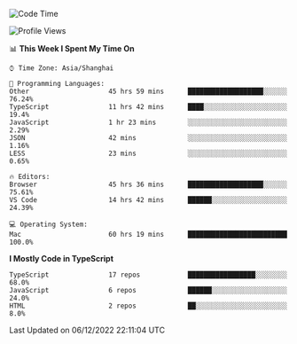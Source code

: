 <!--START_SECTION:waka-->
![Code Time](http://img.shields.io/badge/Code%20Time-3%2C377%20hrs%2052%20mins-blue)

![Profile Views](http://img.shields.io/badge/Profile%20Views-0-blue)

📊 **This Week I Spent My Time On** 

```text
⌚︎ Time Zone: Asia/Shanghai

💬 Programming Languages: 
Other                    45 hrs 59 mins      ███████████████████░░░░░░   76.24% 
TypeScript               11 hrs 42 mins      ████░░░░░░░░░░░░░░░░░░░░░   19.4% 
JavaScript               1 hr 23 mins        ░░░░░░░░░░░░░░░░░░░░░░░░░   2.29% 
JSON                     42 mins             ░░░░░░░░░░░░░░░░░░░░░░░░░   1.16% 
LESS                     23 mins             ░░░░░░░░░░░░░░░░░░░░░░░░░   0.65%

🔥 Editors: 
Browser                  45 hrs 36 mins      ███████████████████░░░░░░   75.61% 
VS Code                  14 hrs 42 mins      ██████░░░░░░░░░░░░░░░░░░░   24.39%

💻 Operating System: 
Mac                      60 hrs 19 mins      █████████████████████████   100.0%

```

**I Mostly Code in TypeScript** 

```text
TypeScript               17 repos            █████████████████░░░░░░░░   68.0% 
JavaScript               6 repos             ██████░░░░░░░░░░░░░░░░░░░   24.0% 
HTML                     2 repos             ██░░░░░░░░░░░░░░░░░░░░░░░   8.0%

```



 Last Updated on 06/12/2022 22:11:04 UTC
<!--END_SECTION:waka-->
